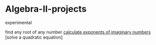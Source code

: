 # Algebra-II-projects 
experimental  

<a onclick="open('https://Root.raphaelspoerri.repl.run');">find any root of any number</a>
[calculate exponents of imaginary numbers][2]  
[solve a quadratic equation]


[2]:https://findimaginarypow.raphaelspoerri.repl.run  
[3]:https://QuadraticFormulaTool.raphaelspoerri.repl.run
